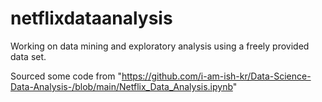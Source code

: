 # netflixdataanalysis
Working on data mining and exploratory analysis using a freely provided data set.


Sourced some code from "https://github.com/i-am-ish-kr/Data-Science-Data-Analysis-/blob/main/Netflix_Data_Analysis.ipynb"
